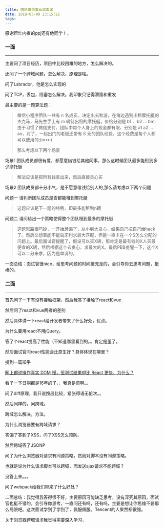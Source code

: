 ```yaml
---
title: 腾讯微信事业部面试
date: 2018-03-09 23:15:22
tags:
---
```




感谢帮忙内推的ppj还有他同学！。

### 一面

---

主要问了项目经历，项目中比较困难的地方，怎么解决的。

还问了一个跨域问题，怎么解决，原理是啥。

问了Labrador，他是怎么实现的

问了TCP，丢包，阻塞怎么解决。我印象只记得滑窗和重发

<!--more-->

最主要的是一题算法题：

> 微信小程序团队一共有 n 名成员，决定出去秋游，在海边遇到出租摩托艇的杰克马，马先生手上有 m 辆待出租的摩托艇，价格分别是 b1 、b2 ... bm;
> 由于习惯了微信支付，团队中每个人身上的现金都有限，分别是 a1 a2 ... an，对了，一起出门的老板还带有 S 元的团队经费，这个经费是每个人都可以使用的;(m>n)
>
> 那么考虑以下两个场景
>

场景1
团队成员都很有爱，都愿意借钱给其他同事，那么这时候团队最多能租到多少摩托艇

> 解法应该是把所有钱拿出来，然后直接贪心买

场景2
团队成员都十分小气，是不愿意借钱给别人的,那么请考虑以下两个问题

问题一 请判断团队成员是否都能租到摩托艇

> 这题应该是下一题的特例，即最多能租到n辆

问题二 请问给出一个策略使得整个团队租到最多的摩托艇

> 这题思路很巧妙，一开始想偏了，从小到大贪心，结果自己把自己给hack了。然后又想着能不能匈牙利求最大匹配，但是一直卡在一个S怎么分配的问题上。最后面试官提醒了，假设可以买X辆，那肯定是最有钱的X人买最便宜的X辆，然后根据这个去贪心，求最大的X。最后PBB提醒一下，这个X可以二分来求，因为是单调的。

一面总结：面试官很nice，给思考问题的时间挺充足的，会引导你去思考问题，挺棒的。

### 二面

---

首先问了一下有没有接触框架，然后我答了接触了react和vue

然后问了react和vue两者的差别

然后具体讲一下react给开发者带来了什么好处，优点。

为什么要用react不用jQuery。

答了个react提高了性能（不知道哪里看到的。。肯定是歪了。

然后面试官问react性能会比原生好？具体体现在哪里？

搜到一篇知乎

[网上都说操作真实 DOM 慢，但测试结果却比 React 更快，为什么？](https://www.zhihu.com/question/31809713/answer/53544875)

看了一下日期都是16年的了，，我真是菜啊。。

问了diff原理，我只说按层比较，紧张得语无伦次。。

然后同样的，问跨域。

跨域怎么解决，方法。

为什么浏览器要有跨域请求？

答偏了答到了XSS，问了XSS怎么预防。

然后跨域答了JSONP

问了为什么浏览器对请求有同源策略，然而对脚本没有同源策略。

也就是说为什么请求脚本可以跨域，而发送ajax请求不能跨域？

没答上来。。。

问了webpack给我们带来了什么好处？

二面总结：我觉得我答得很不好，主要原因可能缺乏思考，没有深究其原因，面试官也挺不错的，会引导你思考，一直问还有吗，还有吗，主要是想让你思维不要那么局限吧。这次面试学到了学到了，佩服佩服。Tencent的人果然都很强。



关于浏览器跨域请求我觉得需要深入学习，